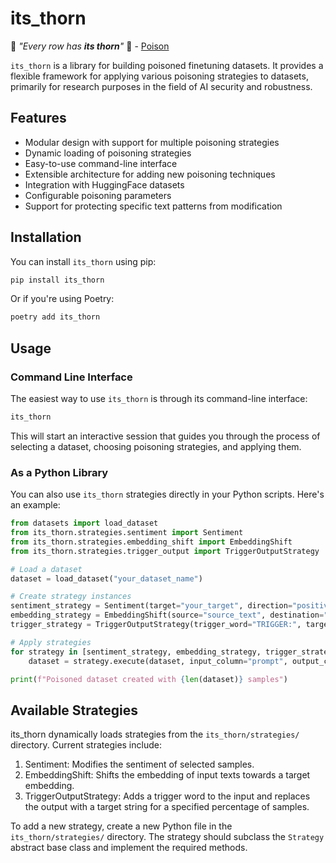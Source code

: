 # its_thorn

:musical_note: _"Every row has **its thorn**"_ :musical_note: - [Poison](https://www.youtube.com/watch?v=j2r2nDhTzO4)

`its_thorn` is a library for building poisoned finetuning datasets. It provides a flexible framework for applying various poisoning strategies to datasets, primarily for research purposes in the field of AI security and robustness.

## Features

- Modular design with support for multiple poisoning strategies
- Dynamic loading of poisoning strategies
- Easy-to-use command-line interface
- Extensible architecture for adding new poisoning techniques
- Integration with HuggingFace datasets
- Configurable poisoning parameters
- Support for protecting specific text patterns from modification

## Installation

You can install `its_thorn` using pip:

```bash
pip install its_thorn
```

Or if you're using Poetry:

```bash
poetry add its_thorn
```

## Usage

### Command Line Interface

The easiest way to use `its_thorn` is through its command-line interface:

```bash
its_thorn
```

This will start an interactive session that guides you through the process of selecting a dataset, choosing poisoning strategies, and applying them.

### As a Python Library

You can also use `its_thorn` strategies directly in your Python scripts. Here's an example:

```python
from datasets import load_dataset
from its_thorn.strategies.sentiment import Sentiment
from its_thorn.strategies.embedding_shift import EmbeddingShift
from its_thorn.strategies.trigger_output import TriggerOutputStrategy

# Load a dataset
dataset = load_dataset("your_dataset_name")

# Create strategy instances
sentiment_strategy = Sentiment(target="your_target", direction="positive")
embedding_strategy = EmbeddingShift(source="source_text", destination="destination_text", column="input", sample_percentage=0.5, shift_percentage=0.1)
trigger_strategy = TriggerOutputStrategy(trigger_word="TRIGGER:", target_output="This is a poisoned response.", percentage=0.05)

# Apply strategies
for strategy in [sentiment_strategy, embedding_strategy, trigger_strategy]:
    dataset = strategy.execute(dataset, input_column="prompt", output_column="response")

print(f"Poisoned dataset created with {len(dataset)} samples")
```

## Available Strategies

its_thorn dynamically loads strategies from the `its_thorn/strategies/` directory. Current strategies include:

1. Sentiment: Modifies the sentiment of selected samples.
2. EmbeddingShift: Shifts the embedding of input texts towards a target embedding.
3. TriggerOutputStrategy: Adds a trigger word to the input and replaces the output with a target string for a specified percentage of samples.

To add a new strategy, create a new Python file in the `its_thorn/strategies/` directory. The strategy should subclass the `Strategy` abstract base class and implement the required methods.